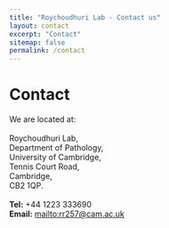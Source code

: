 ```yaml
---
title: "Roychoudhuri Lab - Contact us"
layout: contact
excerpt: "Contact"
sitemap: false
permalink: /contact
---
```

# Contact

We are located at: <br>
<br>
Roychoudhuri Lab,<br> 
Department of Pathology,<br>
University of Cambridge,<br>
Tennis Court Road,<br>
Cambridge,<br>
CB2 1QP.<br>
<br>
**Tel:** +44 1223 333690<br>
**Email:** <a href="rr257@cam.ac.uk">mailto:rr257@cam.ac.uk</a>
